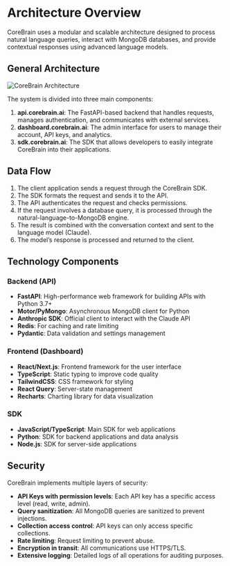# Architecture Overview
 
CoreBrain uses a modular and scalable architecture designed to process natural language queries, interact with MongoDB databases, and provide contextual responses using advanced language models.
 
## General Architecture
 
![CoreBrain Architecture](../assets/images/architecture-overview.png)
 
The system is divided into three main components:
 
1. **api.corebrain.ai**: The FastAPI-based backend that handles requests, manages authentication, and communicates with external services.
2. **dashboard.corebrain.ai**: The admin interface for users to manage their account, API keys, and analytics.
3. **sdk.corebrain.ai**: The SDK that allows developers to easily integrate CoreBrain into their applications.
 
## Data Flow
 
1. The client application sends a request through the CoreBrain SDK.
2. The SDK formats the request and sends it to the API.
3. The API authenticates the request and checks permissions.
4. If the request involves a database query, it is processed through the natural-language-to-MongoDB engine.
5. The result is combined with the conversation context and sent to the language model (Claude).
6. The model’s response is processed and returned to the client.
 
## Technology Components
 
### Backend (API)
 
- **FastAPI**: High-performance web framework for building APIs with Python 3.7+
- **Motor/PyMongo**: Asynchronous MongoDB client for Python
- **Anthropic SDK**: Official client to interact with the Claude API
- **Redis**: For caching and rate limiting
- **Pydantic**: Data validation and settings management
 
### Frontend (Dashboard)
 
- **React/Next.js**: Frontend framework for the user interface
- **TypeScript**: Static typing to improve code quality
- **TailwindCSS**: CSS framework for styling
- **React Query**: Server-state management
- **Recharts**: Charting library for data visualization
 
### SDK
 
- **JavaScript/TypeScript**: Main SDK for web applications
- **Python**: SDK for backend applications and data analysis
- **Node.js**: SDK for server-side applications
 
## Security
 
CoreBrain implements multiple layers of security:
 
- **API Keys with permission levels**: Each API key has a specific access level (read, write, admin).
- **Query sanitization**: All MongoDB queries are sanitized to prevent injections.
- **Collection access control**: API keys can only access specific collections.
- **Rate limiting**: Request limiting to prevent abuse.
- **Encryption in transit**: All communications use HTTPS/TLS.
- **Extensive logging**: Detailed logs of all operations for auditing purposes.